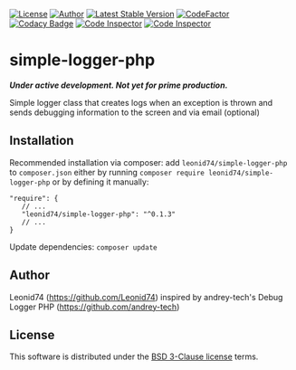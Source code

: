 [![License](https://img.shields.io/badge/license-BSD-blue.svg?maxAge=43200)](./LICENSE)
[![Author](https://img.shields.io/badge/author-Leonid74-blue.svg)](https://github.com/Leonid74)
[![Latest Stable Version](https://img.shields.io/github/v/release/Leonid74/simple-logger-php)](https://github.com/Leonid74/simple-logger-php/releases/latest)
[![CodeFactor](https://www.codefactor.io/repository/github/leonid74/simple-logger-php/badge)](https://www.codefactor.io/repository/github/leonid74/simple-logger-php)
[![Codacy Badge](https://app.codacy.com/project/badge/Grade/fe9dd41d7b4c44d280eabc8b80850199)](https://www.codacy.com/gh/Leonid74/simple-logger-php/dashboard)
[![Code Inspector](https://www.code-inspector.com/project/19215/status/svg)](https://frontend.code-inspector.com/home)
[![Code Inspector](https://www.code-inspector.com/project/19215/score/svg)](https://frontend.code-inspector.com/home)

# simple-logger-php
***Under active development. Not yet for prime production.***

Simple logger class that creates logs when an exception is thrown and sends debugging information to the screen and via email (optional)

Installation
-----

Recommended installation via composer: add `leonid74/simple-logger-php` to `composer.json` either by running `composer require leonid74/simple-logger-php` or by defining it manually:

    "require": {
       // ...
       "leonid74/simple-logger-php": "^0.1.3"
       // ...
    }

Update dependencies: `composer update` 

## Author
Leonid74 (https://github.com/Leonid74)
inspired by andrey-tech's Debug Logger PHP (https://github.com/andrey-tech)

## License
This software is distributed under the [BSD 3-Clause license](./LICENSE) terms.
